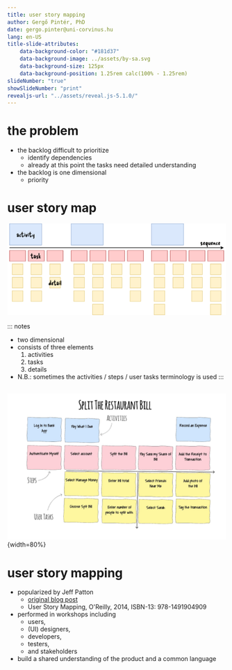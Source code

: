 ```yaml
---
title: user story mapping
author: Gergő Pintér, PhD
date: gergo.pinter@uni-corvinus.hu
lang: en-US
title-slide-attributes:
    data-background-color: "#181d37"
    data-background-image: ../assets/by-sa.svg
    data-background-size: 125px
    data-background-position: 1.25rem calc(100% - 1.25rem)
slideNumber: "true"
showSlideNumber: "print"
revealjs-url: "../assets/reveal.js-5.1.0/"
---
```


# the problem

- the backlog difficult to prioritize 
    - identify dependencies
    - already at this point the tasks need detailed understanding
- the backlog is one dimensional
    - priority

# user story map

![](figures/user_story_map.drawio.svg)

::: notes
- two dimensional
- consists of three elements
    1. activities
    2. tasks
    3. details
- N.B.: sometimes the activities / steps / user tasks terminology is used 
:::

## 

![from "Quickstart Guide to User Story Mapping" by Eben Halford | CC BY-SA 2.5](figures/borrowed/split_restaurant_bill.jpg){width=80%}
    
# user story mapping

- popularized by Jeff Patton
    - [original blog post](https://jpattonassociates.com/the-new-backlog/)
    - User Story Mapping, O'Reilly, 2014, ISBN-13: 978-1491904909
- performed in workshops including 
    - users,
    - (UI) designers,
    - developers,
    - testers,
    - and stakeholders
- build a shared understanding of the product and a common language 


